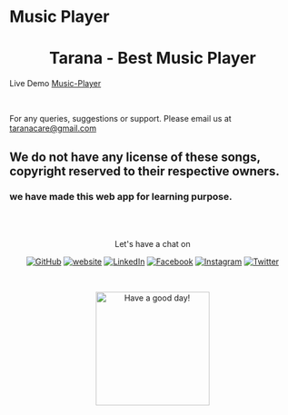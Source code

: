 # Music Player


<h1 align="center"> Tarana - Best Music Player </h1>

Live Demo [Music-Player](https://nihal-priyadarshi.github.io/Music-Player/)


<br/>


For any queries, suggestions or support. Please email us at [taranacare@gmail.com](mailto:taranacare@gmail.com)


## We do not have any license of these songs, copyright reserved to their respective owners.

### we have made this web app for learning purpose.


<br><br>
<p align="center"> Let's have a chat on </p> 
<p align="center">
	<a href="https://github.com/Nihal-Priyadarshi"><img src="https://img.shields.io/github/followers/Nihal-Priyadarshi.svg?label=GitHub&style=social" alt="GitHub"></a>
	<a href="https://Nihal-Priyadarshi.github.io/Portfolio"><img src="https://img.shields.io/badge/Website-blueviolet?style=flat&logo=google-chrome&logoColor=white&color=Black" alt="website"></a>
	<a href="https://www.linkedin.com/in/nihal-priyadarshi-994509208/"><img src="https://img.shields.io/badge/LinkedIn--_.svg?style=social&logo=linkedin" alt="LinkedIn"></a>
	<a href="https://www.facebook.com/nihal.priyadarshi.1999"><img src="https://img.shields.io/badge/Facebook--_.svg?style=social&logo=facebook" alt="Facebook"></a>
	<a href="https://instagram.com/nihal_priyadarshi?igshid=1sdgxdfcf7ksq"><img src="https://img.shields.io/badge/Instagram--_.svg?style=social&logo=instagram" alt="Instagram"></a>
	<a href="https://twitter.com/nihal08121999"><img src="https://img.shields.io/twitter/follow/nihal08121999?label=Follow&style=social" alt="Twitter"></a>
</p>

<br>
<p align="center">
<a href="https://github.com/Nihal-Priyadarshi"><img alt="Have a good day!" src="https://media.giphy.com/media/WQOFQXuVEZ90MtDdsx/giphy.gif" width="200px"></a>
</p>
<br>
